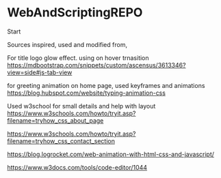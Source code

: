 # WebAndScriptingREPO
  Start
  
  Sources inspired, used and modified from,

  For title logo glow effect. using on hover trnasition
  https://mdbootstrap.com/snippets/custom/ascensus/3613346?view=side#js-tab-view

  for greeting animation on home page, used keyframes and animations
  https://blog.hubspot.com/website/typing-animation-css

  Used w3school for small details and help with layout
  https://www.w3schools.com/howto/tryit.asp?filename=tryhow_css_about_page

  https://www.w3schools.com/howto/tryit.asp?filename=tryhow_css_contact_section

  https://blog.logrocket.com/web-animation-with-html-css-and-javascript/

  https://www.w3docs.com/tools/code-editor/1044

